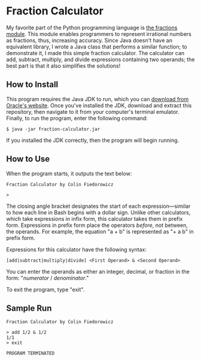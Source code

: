 # Fraction Calculator

My favorite part of the Python programming language is
[the fractions module](https://docs.python.org/3/library/fractions.html). This
module enables programmers to represent irrational numbers as fractions, thus,
increasing accuracy. Since Java doesn't have an equivalent library, I wrote a
Java class that performs a similar function; to demonstrate it, I made this
simple fraction calculator. The calculator can add, subtract, multiply, and
divide expressions containing two operands; the best part is that it also
simplifies the solutions!

## How to Install

This program requires the Java JDK to run, which you can
[download from Oracle's website](https://www.oracle.com/java/technologies/downloads/).
Once you've installed the JDK, download and extract this repository, then
navigate to it from your computer's terminal emulator. Finally, to run the
program, enter the following command:

```console
$ java -jar fraction-calculator.jar
```

If you installed the JDK correctly, then the program will begin running.

## How to Use

When the program starts, it outputs the text below:

    Fraction Calculator by Colin Fiedorowicz

    >

The closing angle bracket designates the start of each expression—similar to how
each line in Bash begins with a dollar sign. Unlike other calculators, which
take expressions in infix form, this calculator takes them in prefix form.
Expressions in prefix form place the operators _before_, not between, the
operands. For example, the equation "a + b" is represented as "+ a b" in prefix
form.

Expressions for this calculator have the following syntax:

    [add|subtract|multiply|divide] <First Operand> & <Second Operand>

You can enter the operands as either an integer, decimal, or fraction in the
form: "_numerator_ / _denominator_."

To exit the program, type "exit".

## Sample Run

    Fraction Calculator by Colin Fiedorowicz

    > add 1/2 & 1/2
    1/1
    > exit

    PROGRAM TERMINATED

